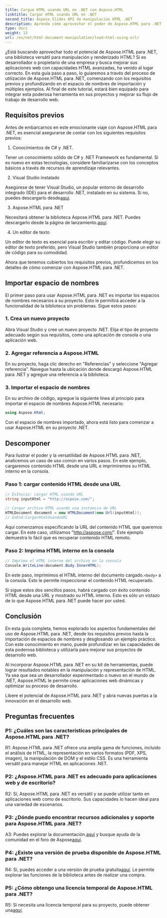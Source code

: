```yaml
---
title: Cargue HTML usando URL en .NET con Aspose.HTML
linktitle: Cargar HTML usando URL en .NET
second_title: Aspose.Slides API de manipulación HTML .NET
description: Aprenda cómo aprovechar el poder de Aspose.HTML para .NET. Impulsa tu desarrollo web con manipulación y renderizado HTML.
type: docs
weight: 13
url: /es/net/html-document-manipulation/load-html-using-url/
---
```


¿Está buscando aprovechar todo el potencial de Aspose.HTML para .NET, una biblioteca versátil para manipulación y renderizado HTML? Si es desarrollador o propietario de una empresa y busca mejorar sus aplicaciones web con capacidades HTML avanzadas, ha venido al lugar correcto. En esta guía paso a paso, lo guiaremos a través del proceso de utilización de Aspose.HTML para .NET, comenzando con los requisitos previos y profundizando en el espacio de nombres de importación y múltiples ejemplos. Al final de este tutorial, estará bien equipado para integrar esta poderosa herramienta en sus proyectos y mejorar su flujo de trabajo de desarrollo web.

## Requisitos previos

Antes de embarcarnos en este emocionante viaje con Aspose.HTML para .NET, es esencial asegurarse de contar con los siguientes requisitos previos:

1. Conocimientos de C# y .NET.

Tener un conocimiento sólido de C# y .NET Framework es fundamental. Si es nuevo en estas tecnologías, considere familiarizarse con los conceptos básicos a través de recursos de aprendizaje relevantes.

2. Visual Studio instalado

Asegúrese de tener Visual Studio, un popular entorno de desarrollo integrado (IDE) para el desarrollo .NET, instalado en su sistema. Si no, puedes descargarlo desde[aquí](https://visualstudio.microsoft.com/).

3. Aspose.HTML para .NET

 Necesitará obtener la biblioteca Aspose.HTML para .NET. Puedes descargarlo desde la página de lanzamiento.[aquí](https://releases.aspose.com/html/net/).

4. Un editor de texto

Un editor de texto es esencial para escribir y editar código. Puede elegir su editor de texto preferido, pero Visual Studio también proporciona un editor de código para su comodidad.

Ahora que tenemos cubiertos los requisitos previos, profundicemos en los detalles de cómo comenzar con Aspose.HTML para .NET.

## Importar espacio de nombres

El primer paso para usar Aspose.HTML para .NET es importar los espacios de nombres necesarios a su proyecto. Esto le permitirá acceder a la funcionalidad de la biblioteca sin problemas. Sigue estos pasos:

### 1. Crea un nuevo proyecto

Abra Visual Studio y cree un nuevo proyecto .NET. Elija el tipo de proyecto adecuado según sus requisitos, como una aplicación de consola o una aplicación web.

### 2. Agregar referencia a Aspose.HTML

En su proyecto, haga clic derecho en "Referencias" y seleccione "Agregar referencia". Navegue hasta la ubicación donde descargó Aspose.HTML para .NET y agregue una referencia a la biblioteca.

### 3. Importar el espacio de nombres

En su archivo de código, agregue la siguiente línea al principio para importar el espacio de nombres Aspose.HTML necesario:

```csharp
using Aspose.Html;
```

Con el espacio de nombres importado, ahora está listo para comenzar a usar Aspose.HTML en su proyecto .NET.

## Descomponer

Para ilustrar el poder y la versatilidad de Aspose.HTML para .NET, analicemos un caso de uso común en varios pasos. En este ejemplo, cargaremos contenido HTML desde una URL e imprimiremos su HTML interno en la consola.

### Paso 1: cargar contenido HTML desde una URL

```csharp
// ExInicio: cargar HTML usando URL
string inputHtml = "http://aspose.com/";

// Cargar archivo HTML usando una instancia de URL
HTMLDocument document = new HTMLDocument(new Url(inputHtml));
// ExEnd:CargarHtmlUsandoURL
```

Aquí comenzamos especificando la URL del contenido HTML que queremos cargar. En este caso, utilizamos "http://aspose.com/". Este ejemplo demuestra lo fácil que es recuperar contenido HTML remoto.

### Paso 2: Imprima HTML interno en la consola

```csharp
// Imprima el HTML interno del archivo en la consola
Console.WriteLine(document.Body.InnerHTML);
```

 En este paso, imprimimos el HTML interno del documento cargado.`<body>` a la consola. Esto le permite inspeccionar el contenido HTML recuperado.

Si sigue estos dos sencillos pasos, habrá cargado con éxito contenido HTML desde una URL y mostrado su HTML interno. Esto es sólo un vistazo de lo que Aspose.HTML para .NET puede hacer por usted.

## Conclusión

En esta guía completa, hemos explorado los aspectos fundamentales del uso de Aspose.HTML para .NET, desde los requisitos previos hasta la importación de espacios de nombres y desglosando un ejemplo práctico. Con este conocimiento en mano, puede profundizar en las capacidades de esta poderosa biblioteca y utilizarla para mejorar sus proyectos de desarrollo web.

Al incorporar Aspose.HTML para .NET en su kit de herramientas, puede lograr resultados notables en la manipulación y representación de HTML. Ya sea que sea un desarrollador experimentado o nuevo en el mundo de .NET, Aspose.HTML le permite crear aplicaciones web dinámicas y optimizar su proceso de desarrollo.

Libere el potencial de Aspose.HTML para .NET y abra nuevas puertas a la innovación en el desarrollo web.

## Preguntas frecuentes

### P1: ¿Cuáles son las características principales de Aspose.HTML para .NET?
   
R1: Aspose.HTML para .NET ofrece una amplia gama de funciones, incluido el análisis de HTML, la representación en varios formatos (PDF, XPS, imagen), la manipulación de DOM y el estilo CSS. Es una herramienta versátil para manejar HTML en aplicaciones .NET.

### P2: ¿Aspose.HTML para .NET es adecuado para aplicaciones web y de escritorio?
   
R2: Sí, Aspose.HTML para .NET es versátil y se puede utilizar tanto en aplicaciones web como de escritorio. Sus capacidades lo hacen ideal para una variedad de escenarios.

### P3: ¿Dónde puedo encontrar recursos adicionales y soporte para Aspose.HTML para .NET?
   
 A3: Puedes explorar la documentación.[aquí](https://reference.aspose.com/html/net/) y busque ayuda de la comunidad en el foro de Aspose[aquí](https://forum.aspose.com/).

### P4: ¿Existe una versión de prueba disponible de Aspose.HTML para .NET?
   
 R4: Sí, puedes acceder a una versión de prueba gratuita[aquí](https://releases.aspose.com/). Le permite explorar las funciones de la biblioteca antes de realizar una compra.

### P5: ¿Cómo obtengo una licencia temporal de Aspose.HTML para .NET?
   
 R5: Si necesita una licencia temporal para su proyecto, puede obtener una[aquí](https://purchase.aspose.com/temporary-license/).
